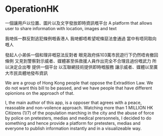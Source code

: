 # OperationHK

一個讓用戶以位置、圖片以及文字發放即時資訊嘅平台
A platform that allows user to share information with location, images and text

我哋係一群反對逃犯條例嘅香港人
我哋都唔希望呢條惡法會通過
當中有唔同取向嘅人

發起人小弟係一個和理非嘅惡法反對者
眼見政府係103萬市民遊行下仍然唔肯撤回條例
又見到警察對示威者、媒體甚至係救援人員作出完全不合理且過份嘅武力
所以決定企出嚟
提供一個平台
以互聯網技術提供即時嘅服務
讓示威者、媒體以至廣大市民具體地發布資訊


We are a group of Hong Kong people that oppose the Extradition Law. We do not want this bill to be passed, and we have people that have different opionions on the approach of that. 

I, the main author of this app, is a opposer that agrees with a peace, reasoable and non-voilence approach. Watching more than 1 MILLION HK Citizens (1/7) of the population marching in the city and the abuse of force by police on pretesters, medias and medical prersonnels, I decided to do something and hence provide a platform for pretesters, medias and everyone to publish information instantly and in a visualizeable way.
